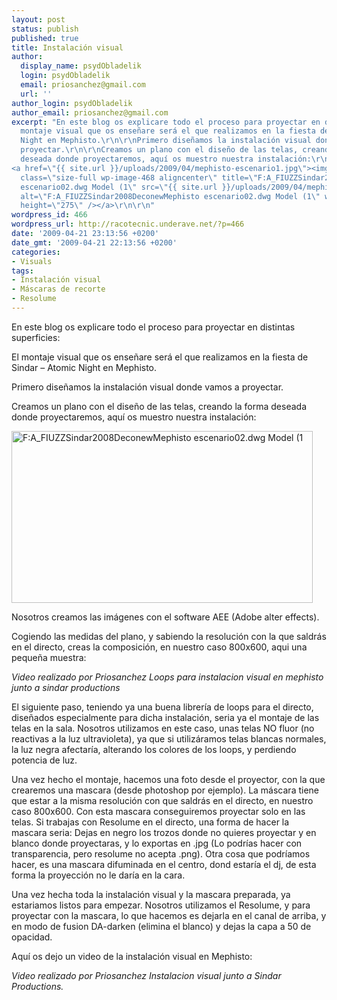 ```yaml
---
layout: post
status: publish
published: true
title: Instalación visual
author:
  display_name: psydObladelik
  login: psydObladelik
  email: priosanchez@gmail.com
  url: ''
author_login: psydObladelik
author_email: priosanchez@gmail.com
excerpt: "En este blog os explicare todo el proceso para proyectar en distintas superficies:\r\n\r\nEl
  montaje visual que os enseñare será el que realizamos en la fiesta de Sindar – Atomic
  Night en Mephisto.\r\n\r\nPrimero diseñamos la instalación visual donde vamos a
  proyectar.\r\n\r\nCreamos un plano con el diseño de las telas, creando la forma
  deseada donde proyectaremos, aquí os muestro nuestra instalación:\r\n
<a href=\"{{ site.url }}/uploads/2009/04/mephisto-escenario1.jpg\"><img
  class=\"size-full wp-image-468 aligncenter\" title=\"F:A_FIUZZSindar2008DeconewMephisto
  escenario02.dwg Model (1\" src=\"{{ site.url }}/uploads/2009/04/mephisto-escenario1.jpg\"
  alt=\"F:A_FIUZZSindar2008DeconewMephisto escenario02.dwg Model (1\" width=\"482\"
  height=\"275\" /></a>\r\n\r\n"
wordpress_id: 466
wordpress_url: http://racotecnic.underave.net/?p=466
date: '2009-04-21 23:13:56 +0200'
date_gmt: '2009-04-21 22:13:56 +0200'
categories:
- Visuals
tags:
- Instalación visual
- Máscaras de recorte
- Resolume
---
```


En este blog os explicare todo el proceso para proyectar en distintas superficies:

El montaje visual que os enseñare será el que realizamos en la fiesta de Sindar – Atomic Night en Mephisto.

Primero diseñamos la instalación visual donde vamos a proyectar.

Creamos un plano con el diseño de las telas, creando la forma deseada donde proyectaremos, aquí os muestro nuestra instalación:

<a href="{{ site.url }}/uploads/2009/04/mephisto-escenario1.jpg"><img class="size-full wp-image-468 aligncenter" title="F:A_FIUZZSindar2008DeconewMephisto escenario02.dwg Model (1" src="{{ site.url }}/uploads/2009/04/mephisto-escenario1.jpg" alt="F:A_FIUZZSindar2008DeconewMephisto escenario02.dwg Model (1" width="482" height="275" /></a>

<a id="more"></a><a id="more-466"></a>
Nosotros creamos las imágenes con el software AEE (Adobe alter effects).

Cogiendo las medidas del plano, y sabiendo la resolución con la que saldrás en el directo, creas la composición, en nuestro caso 800x600, aqui una pequeña muestra:

<object width="600" height="450" data="http://vimeo.com/moogaloop.swf?clip_id=4262346&amp;server=vimeo.com&amp;show_title=1&amp;show_byline=1&amp;show_portrait=0&amp;color=ff0179&amp;fullscreen=1" type="application/x-shockwave-flash">


</object>

<em>Video realizado por Priosanchez
Loops para instalacion visual en mephisto junto a sindar productions</em>

El siguiente paso, teniendo ya una buena librería de loops para el directo, diseñados especialmente para dicha instalación, seria ya el montaje de las telas en la sala. Nosotros utilizamos en este caso, unas telas NO fluor (no reactivas a la luz ultravioleta), ya que si utilizáramos telas blancas normales, la luz negra afectaría, alterando los colores de los loops, y perdiendo potencia de luz.

Una vez hecho el montaje, hacemos una foto desde el proyector, con la que crearemos una mascara (desde photoshop por ejemplo). La máscara tiene que estar a la misma resolución con que saldrás en el directo, en nuestro caso 800x600. Con esta mascara conseguiremos proyectar solo en las telas. Si trabajas con Resolume en el directo, una forma de hacer la mascara seria:
Dejas en negro los trozos donde no quieres proyectar y en blanco donde proyectaras, y lo exportas en .jpg (Lo podrías hacer con transparencia, pero resolume no acepta .png).
Otra cosa que podríamos hacer, es una mascara difuminada en el centro, dond estaría el dj, de esta forma la proyección no le daría en la cara.

Una vez hecha toda la instalación visual y la mascara preparada, ya estariamos listos para empezar. Nosotros utilizamos el Resolume, y para proyectar con la mascara, lo que hacemos es dejarla en el canal de arriba, y en modo de fusion DA-darken (elimina el blanco) y dejas la capa a 50 de opacidad.

Aquí os dejo un video de la instalación visual en Mephisto:

<object width="600" height="338" data="http://vimeo.com/moogaloop.swf?clip_id=4261287&amp;server=vimeo.com&amp;show_title=1&amp;show_byline=1&amp;show_portrait=0&amp;color=ff0179&amp;fullscreen=1" type="application/x-shockwave-flash">


</object>

<em>Video realizado por Priosanchez
Instalacion visual junto a Sindar Productions.</em>
